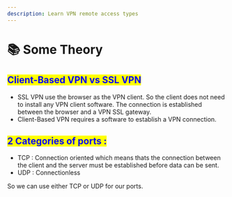 ```yaml
---
description: Learn VPN remote access types
---
```


# 📚 Some Theory

## <mark style="color:blue;">Client-Based VPN vs SSL VPN</mark>

* SSL VPN use the browser as the VPN client. So the client does not need to install any VPN client software. The connection is established between the browser and a VPN SSL gateway.
* Client-Based VPN requires a software to establish a VPN connection.

## <mark style="color:blue;">2 Categories of ports :</mark>

* TCP : Connection oriented which means thats the connection between the client and the server must be established before data can be sent.
* UDP : Connectionless&#x20;

So we can use either TCP or UDP for our ports.
